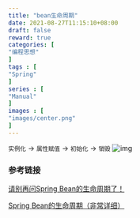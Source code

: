 ```yaml
---
title: "bean生命周期"
date: 2021-08-27T11:15:10+08:00
draft: false
reward: true
categories: [
"编程思想"
]
tags : [
"Spring"
]
series : [
"Manual"
]
images : [
"images/center.png"
]
---
```


[comment]: <> (# bean生命周期)

`实例化` -> `属性赋值` -> `初始化` -> `销毁`
![img](https://picgo.6and.ltd/img/img_600d8bc37d70d-20210621111128656.png)

### 参考链接

[请别再问Spring Bean的生命周期了！](https://www.jianshu.com/p/1dec08d290c1)

[Spring Bean的生命周期（非常详细）](https://www.cnblogs.com/zrtqsk/p/3735273.html)
